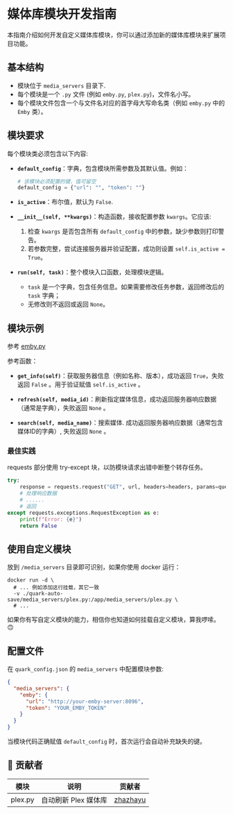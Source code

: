 # 媒体库模块开发指南

本指南介绍如何开发自定义媒体库模块，你可以通过添加新的媒体库模块来扩展项目功能。

## 基本结构

* 模块位于 `media_servers` 目录下.
* 每个模块是一个 `.py` 文件 (例如 `emby.py`, `plex.py`)，文件名小写。
* 每个模块文件包含一个与文件名对应的首字母大写命名类（例如 `emby.py` 中的 `Emby` 类）。

## 模块要求

每个模块类必须包含以下内容:

* **`default_config`**：字典，包含模块所需参数及其默认值。例如：

  ```python
  # 该模块必须配置的键，值可留空
  default_config = {"url": "", "token": ""}
  ```

* **`is_active`**：布尔值，默认为 `False`.

* **`__init__(self, **kwargs)`**：构造函数，接收配置参数 `kwargs`。它应该:
  1. 检查 `kwargs` 是否包含所有 `default_config` 中的参数，缺少参数则打印警告。
  2. 若参数完整，尝试连接服务器并验证配置，成功则设置 `self.is_active = True`。

* **`run(self, task)`**：整个模块入口函数，处理模块逻辑。
  * `task` 是一个字典，包含任务信息。如果需要修改任务参数，返回修改后的 `task` 字典；
  * 无修改则不返回或返回 `None`。

## 模块示例

参考 [emby.py](emby.py)

参考函数：

* **`get_info(self)`**：获取服务器信息（例如名称、版本），成功返回 `True`，失败返回 `False` 。用于验证赋值 `self.is_active` 。

* **`refresh(self, media_id)`**：刷新指定媒体信息，成功返回服务器响应数据（通常是字典），失败返回 `None` 。

* **`search(self, media_name)`**：搜索媒体. 成功返回服务器响应数据（通常包含媒体ID的字典）, 失败返回 `None` 。

### 最佳实践

requests 部分使用 try-except 块，以防模块请求出错中断整个转存任务。

```python
try:
    response = requests.request("GET", url, headers=headers, params=querystring)
    # 处理响应数据
    # ......
    # 返回
except requests.exceptions.RequestException as e:
    print(f"Error: {e}")
    return False
```

## 使用自定义模块

放到 `/media_servers` 目录即可识别，如果你使用 docker 运行：

```shell
docker run -d \
  # ... 例如添加这行挂载，其它一致
  -v ./quark-auto-save/media_servers/plex.py:/app/media_servers/plex.py \
  # ...
```

如果你有写自定义模块的能力，相信你也知道如何挂载自定义模块，算我啰嗦。🙃

## 配置文件

在 `quark_config.json` 的 `media_servers` 中配置模块参数:

```json
{
  "media_servers": {
    "emby": {
      "url": "http://your-emby-server:8096",
      "token": "YOUR_EMBY_TOKEN"
    }
  }
}
```

当模块代码正确赋值 `default_config` 时，首次运行会自动补充缺失的键。

## 🤝 贡献者

| 模块    | 说明                 | 贡献者                                  |
| ------- | -------------------- | --------------------------------------- |
| plex.py | 自动刷新 Plex 媒体库 | [zhazhayu](https://github.com/zhazhayu) |